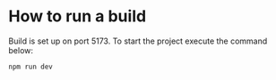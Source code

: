 # How to run a build

Build is set up on port 5173. To start the project execute the command below:
```
npm run dev
```